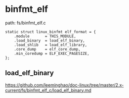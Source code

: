 binfmt_elf
========================================

path: fs/binfmt_elf.c
```
static struct linux_binfmt elf_format = {
    .module       = THIS_MODULE,
    .load_binary  = load_elf_binary,
    .load_shlib   = load_elf_library,
    .core_dump    = elf_core_dump,
    .min_coredump = ELF_EXEC_PAGESIZE,
};
```

load_elf_binary
----------------------------------------

https://github.com/leeminghao/doc-linux/tree/master/2.x-current/fs/binfmt_elf_c/load_elf_binary.md

